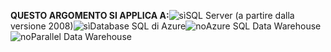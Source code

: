 <Token>**QUESTO ARGOMENTO SI APPLICA A:**![sì](media/yes.png)SQL Server (a partire dalla versione 2008)![sì](media/yes.png)Database SQL di Azure![no](media/no.png)Azure SQL Data Warehouse ![no](media/no.png)Parallel Data Warehouse </Token>

